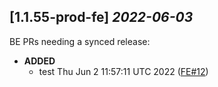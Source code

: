 ## [1.1.55-prod-fe] _2022-06-03_

BE PRs needing a synced release:

- **ADDED**
  - test Thu Jun  2 11:57:11 UTC 2022 ([FE#12])

[FE#12]: https://github.com/cycloidio/youdeploy-frontend-web/pull/12
